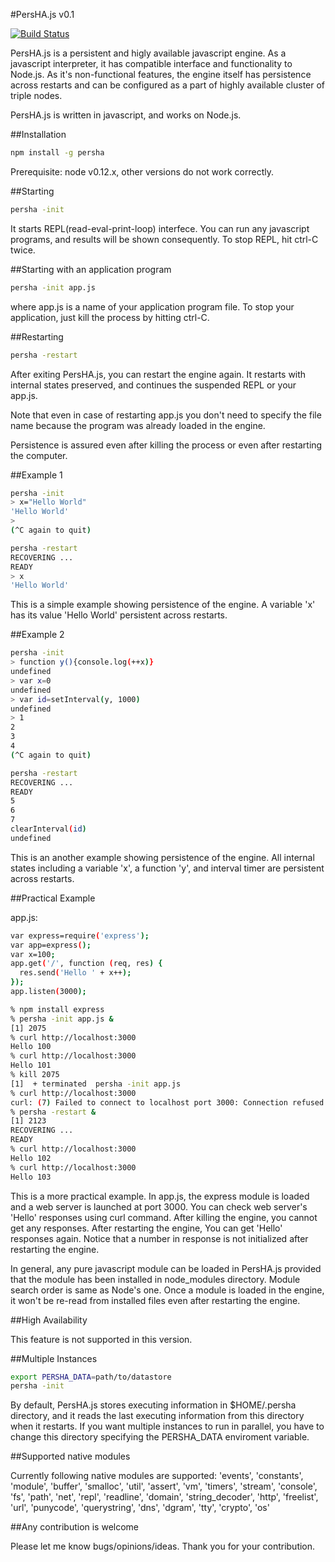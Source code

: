 
#PersHA.js v0.1

[![Build Status](https://travis-ci.org/kotarondo/PersHA.js.svg?branch=master)](https://travis-ci.org/kotarondo/PersHA.js)

PersHA.js is a persistent and higly available javascript engine. As a javascript interpreter, it has compatible interface and functionality to Node.js. As it's non-functional features, the engine itself has persistence across restarts and can be configured as a part of highly available cluster of triple nodes.

PersHA.js is written in javascript, and works on Node.js.

##Installation

```sh
npm install -g persha
```
Prerequisite: node v0.12.x, other versions do not work correctly.

##Starting

```sh
persha -init
```

It starts REPL(read-eval-print-loop) interfece. You can run any javascript programs, and results will be shown consequently. To stop REPL, hit ctrl-C twice.

##Starting with an application program

```sh
persha -init app.js
```
where app.js is a name of your application program file. To stop your application, just kill the process by hitting ctrl-C.

##Restarting

```sh
persha -restart
```

After exiting PersHA.js, you can restart the engine again. It restarts with internal states preserved, and continues the suspended REPL or your app.js.

Note that even in case of restarting app.js you don't need to specify the file name because the program was already loaded in the engine.

Persistence is assured even after killing the process or even after restarting the computer. 

##Example 1

```sh
persha -init
> x="Hello World"
'Hello World'
>
(^C again to quit)

persha -restart
RECOVERING ...
READY
> x
'Hello World'
```

This is a simple example showing persistence of the engine. A variable 'x' has its value 'Hello World' persistent across restarts.

##Example 2

```sh
persha -init
> function y(){console.log(++x)}
undefined
> var x=0
undefined
> var id=setInterval(y, 1000)
undefined
> 1
2
3
4
(^C again to quit)

persha -restart
RECOVERING ...
READY
5
6
7
clearInterval(id)
undefined
```

This is an another example showing persistence of the engine. All internal states including a variable 'x', a function 'y', and interval timer are persistent across restarts.

##Practical Example

app.js:
```sh
var express=require('express');
var app=express();
var x=100;
app.get('/', function (req, res) {
  res.send('Hello ' + x++);
});
app.listen(3000);
```

```sh
% npm install express
% persha -init app.js &
[1] 2075
% curl http://localhost:3000
Hello 100
% curl http://localhost:3000
Hello 101
% kill 2075
[1]  + terminated  persha -init app.js
% curl http://localhost:3000
curl: (7) Failed to connect to localhost port 3000: Connection refused
% persha -restart &
[1] 2123
RECOVERING ...
READY
% curl http://localhost:3000
Hello 102
% curl http://localhost:3000
Hello 103
```

This is a more practical example. In app.js, the express module is loaded and a web server is launched at port 3000. You can check web server's 'Hello' responses using curl command. After killing the engine, you cannot get any responses. After restarting the engine, You can get 'Hello' responses again. Notice that a number in response is not initialized after restarting the engine.

In general, any pure javascript module can be loaded in PersHA.js provided that the module has been installed in node_modules directory. Module search order is same as Node's one. Once a module is loaded in the engine, it won't be re-read from installed files even after restarting the engine. 

##High Availability

This feature is not supported in this version.

##Multiple Instances

```sh
export PERSHA_DATA=path/to/datastore
persha -init
```

By default, PersHA.js stores executing information in $HOME/.persha directory, and it reads the last executing information from this directory when it restarts. If you want multiple instances to run in parallel, you have to change this directory specifying the PERSHA_DATA enviroment variable.

##Supported native modules

Currently following native modules are supported:
'events', 'constants', 'module', 'buffer', 'smalloc', 'util', 'assert', 'vm', 'timers', 'stream', 'console', 'fs', 'path', 'net', 'repl', 'readline', 'domain', 'string_decoder', 'http', 'freelist', 'url', 'punycode', 'querystring', 'dns', 'dgram', 'tty', 'crypto', 'os'

##Any contribution is welcome

Please let me know bugs/opinions/ideas.
Thank you for your contribution.
